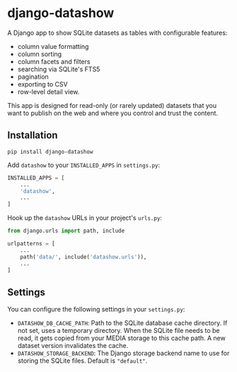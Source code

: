# django-datashow

A Django app to show SQLite datasets as tables with configurable features:

- column value formatting
- column sorting
- column facets and filters
- searching via SQLite's FTS5
- pagination
- exporting to CSV
- row-level detail view.

This app is designed for read-only (or rarely updated) datasets that you want to publish on the web and where you control and trust the content.

## Installation

```
pip install django-datashow
```

Add `datashow` to your `INSTALLED_APPS` in `settings.py`:

```python
INSTALLED_APPS = [
    ...
    'datashow',
    ...
]
```

Hook up the `datashow` URLs in your project's `urls.py`:

```python
from django.urls import path, include

urlpatterns = [
    ...
    path('data/', include('datashow.urls')),
    ...
]
```


## Settings

You can configure the following settings in your `settings.py`:

- `DATASHOW_DB_CACHE_PATH`: Path to the SQLite database cache directory. If not set, uses a temporary directory. When the SQLite file needs to be read, it gets copied from your MEDIA storage to this cache path. A new dataset version invalidates the cache.
- `DATASHOW_STORAGE_BACKEND`: The Django storage backend name to use for storing the SQLite files. Default is `"default"`.
